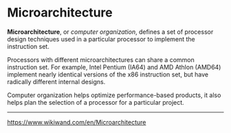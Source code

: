 # Microarchitecture

**Microarchitecture**, or *computer organization*, defines a set of processor design techniques used in a particular processor to implement the instruction set.

Processors with different microarchitectures can share a common instruction set. For example, Intel Pentium (IA64) and AMD Athlon (AMD64) implement nearly identical versions of the x86 instruction set, but have radically different internal designs.

Computer organization helps optimize performance-based products, it also helps plan the selection of a processor for a particular project.



---
https://www.wikiwand.com/en/Microarchitecture
